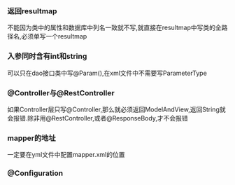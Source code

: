 ### 返回resultmap
  不能因为类中的属性和数据库中列名一致就不写,就直接在resultmap中写类的全路径名,必须单写一个resultmap
### 入参同时含有int和string
可以只在dao接口类中写@Param(),在xml文件中不需要写ParameterType
### @Controller与@RestController
如果Controller层只写@Controller,那么就必须返回ModelAndView,返回String就会报错.除非用@RestController,或者@ResponseBody,才不会报错
### mapper的地址
一定要在yml文件中配置mapper.xml的位置
### @Configuration

